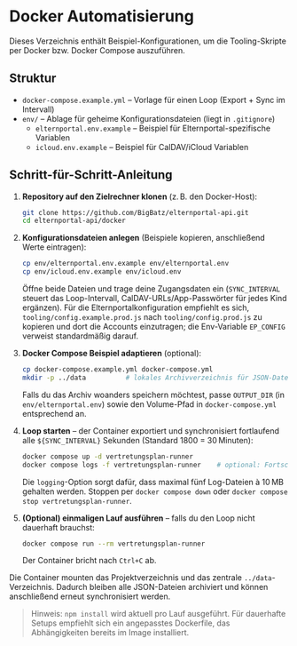 # Docker Automatisierung

Dieses Verzeichnis enthält Beispiel-Konfigurationen, um die Tooling-Skripte per Docker bzw. Docker Compose auszuführen.

## Struktur

- `docker-compose.example.yml` – Vorlage für einen Loop (Export + Sync im Intervall)
- `env/` – Ablage für geheime Konfigurationsdateien (liegt in `.gitignore`)
  - `elternportal.env.example` – Beispiel für Elternportal-spezifische Variablen
  - `icloud.env.example` – Beispiel für CalDAV/iCloud Variablen

## Schritt-für-Schritt-Anleitung

1. **Repository auf den Zielrechner klonen** (z. B. den Docker-Host):
   ```bash
   git clone https://github.com/BigBatz/elternportal-api.git
   cd elternportal-api/docker
   ```

2. **Konfigurationsdateien anlegen** (Beispiele kopieren, anschließend Werte eintragen):
   ```bash
   cp env/elternportal.env.example env/elternportal.env
   cp env/icloud.env.example env/icloud.env
   ```
   Öffne beide Dateien und trage deine Zugangsdaten ein (`SYNC_INTERVAL` steuert das Loop-Intervall, CalDAV-URLs/App-Passwörter für jedes Kind ergänzen). Für die Elternportalkonfiguration empfiehlt es sich, `tooling/config.example.prod.js` nach `tooling/config.prod.js` zu kopieren und dort die Accounts einzutragen; die Env-Variable `EP_CONFIG` verweist standardmäßig darauf.

3. **Docker Compose Beispiel adaptieren** (optional):
   ```bash
   cp docker-compose.example.yml docker-compose.yml
   mkdir -p ../data          # lokales Archivverzeichnis für JSON-Dateien
   ```
   Falls du das Archiv woanders speichern möchtest, passe `OUTPUT_DIR` (in
   `env/elternportal.env`) sowie den Volume-Pfad in `docker-compose.yml`
   entsprechend an.

4. **Loop starten** – der Container exportiert und synchronisiert fortlaufend alle `${SYNC_INTERVAL}` Sekunden (Standard 1800 = 30 Minuten):
   ```bash
   docker compose up -d vertretungsplan-runner
   docker compose logs -f vertretungsplan-runner    # optional: Fortschritt beobachten
   ```
   Die `logging`-Option sorgt dafür, dass maximal fünf Log-Dateien à 10 MB gehalten werden. Stoppen per `docker compose down` oder `docker compose stop vertretungsplan-runner`.

5. **(Optional) einmaligen Lauf ausführen** – falls du den Loop nicht dauerhaft brauchst:
   ```bash
   docker compose run --rm vertretungsplan-runner
   ```
   Der Container bricht nach `Ctrl+C` ab.

Die Container mounten das Projektverzeichnis und das zentrale `../data`-Verzeichnis. Dadurch bleiben alle JSON-Dateien archiviert und können anschließend erneut synchronisiert werden.

> Hinweis: `npm install` wird aktuell pro Lauf ausgeführt. Für dauerhafte Setups empfiehlt sich ein angepasstes Dockerfile, das Abhängigkeiten bereits im Image installiert.
